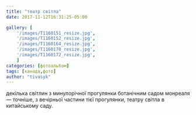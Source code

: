```yaml
---
title: "театр світла"
date: 2017-11-12T16:31:25-05:00

gallery: [
    '/images/T1160151_resize.jpg',
    '/images/T1160152_resize.jpg',
    '/images/T1160164_resize.jpg',
    '/images/T1160170_resize.jpg',
    '/images/T1160172_resize.jpg',
    ]
categories: [фотоальбом]
tags: [канада,фото]
author: "tivasyk"
---
```


декілька світлин з минулорічної прогулянки ботанічним садом монреаля — точніше, з вечірньої частини тієї прогулянки, театру світла в китайському саду.
